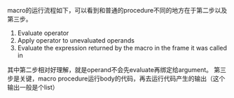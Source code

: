 macro的运行流程如下，可以看到和普通的procedure不同的地方在于第二步以及第三步。
1. Evaluate operator 
2. Apply operator to unevaluated operands 
3. Evaluate the expression returned by the macro in the frame it was called in

其中第二步相对好理解，就是operand不会先evaluate再绑定给argument。
第三步是关键，macro procedure运行body的代码，再去运行代码产生的输出（这个输出一般是个list）


